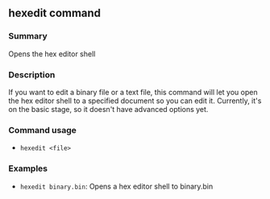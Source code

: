 ## hexedit command

### Summary

Opens the hex editor shell

### Description

If you want to edit a binary file or a text file, this command will let you open the hex editor shell to a specified document so you can edit it. Currently, it's on the basic stage, so it doesn't have advanced options yet.

### Command usage

* `hexedit <file>`

### Examples

* `hexedit binary.bin`: Opens a hex editor shell to binary.bin